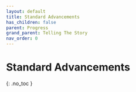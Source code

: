 ```yaml
---
layout: default
title: Standard Advancements
has_children: false
parent: Progress
grand_parent: Telling The Story
nav_order: 0
---
```

# Standard Advancements
{: .no_toc }